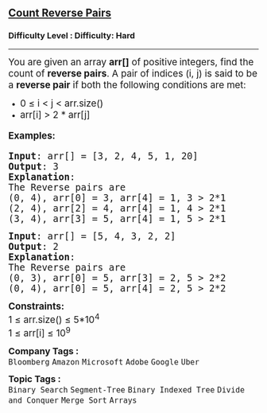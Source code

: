 <h2><a href="https://www.geeksforgeeks.org/problems/count-reverse-pairs/1?_gl=1*6osjxn*_up*MQ..*_gs*MQ..&gclid=CjwKCAjwkvbEBhApEiwAKUz6-7GotmEx-4mZG5vwesdLBnwBzE-rCwmpj1oBcArkZLCjLKy-USpaShoCPlsQAvD_BwE&gbraid=0AAAAAC9yBkDoCxgLPoCqMrd1OrF527y_u">Count Reverse Pairs</a></h2><h3>Difficulty Level : Difficulty: Hard</h3><hr><div class="problems_problem_content__Xm_eO"><p><span style="font-size: 14pt;">You are given an array <strong>arr[]</strong> of positive<strong>&nbsp;</strong>integers, find the count of <strong>reverse pairs</strong>.&nbsp;A pair of indices (i, j) is said to be a&nbsp;<strong>reverse pair</strong>&nbsp;if both the following conditions are met:</span></p>
<ul>
<li><span style="font-size: 14pt;">0 ≤ i &lt; j &lt; arr.size()</span></li>
<li><span style="font-size: 14pt;">arr[i] &gt; 2 * arr[j]</span></li>
</ul>
<h4><span style="font-size: 14pt;"><strong>Examples</strong>:</span></h4>
<pre><span style="font-size: 14pt;"><strong>Input</strong>: arr[] = [3, 2, 4, 5, 1, 20]
<strong>Output</strong>: 3
<strong>Explanation</strong>:
The Reverse pairs are 
(0, 4), arr[0] = 3, arr[4] = 1, 3 &gt; 2*1 
(2, 4), arr[2] = 4, arr[4] = 1, 4 &gt; 2*1 
(3, 4), arr[3] = 5, arr[4] = 1, 5 &gt; 2*1 
</span></pre>
<pre><span style="font-size: 14pt;"><strong>Input</strong>: arr[] = [5, 4, 3, 2, 2]
<strong>Output</strong>: 2
<strong>Explanation</strong>:<br>The Reverse pairs are
(0, 3), arr[0] = 5, arr[3] = 2, 5 &gt; 2*2
(0, 4), arr[0] = 5, arr[4] = 2, 5 &gt; 2*2</span></pre>
<p><span style="font-size: 14pt;"><strong>Constraints:<br></strong>1 ≤ arr.size() ≤ 5*10<sup>4</sup><br>1 ≤ arr[i] ≤ 10<sup>9</sup></span></p></div><p><span style=font-size:18px><strong>Company Tags : </strong><br><code>Bloomberg</code>&nbsp;<code>Amazon</code>&nbsp;<code>Microsoft</code>&nbsp;<code>Adobe</code>&nbsp;<code>Google</code>&nbsp;<code>Uber</code>&nbsp;<br><p><span style=font-size:18px><strong>Topic Tags : </strong><br><code>Binary Search</code>&nbsp;<code>Segment-Tree</code>&nbsp;<code>Binary Indexed Tree</code>&nbsp;<code>Divide and Conquer</code>&nbsp;<code>Merge Sort</code>&nbsp;<code>Arrays</code>&nbsp;